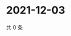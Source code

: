 # 2021-12-03

共 0 条

<!-- BEGIN WEIBO -->
<!-- 最后更新时间 Fri Dec 03 2021 07:14:29 GMT+0800 (China Standard Time) -->

<!-- END WEIBO -->
